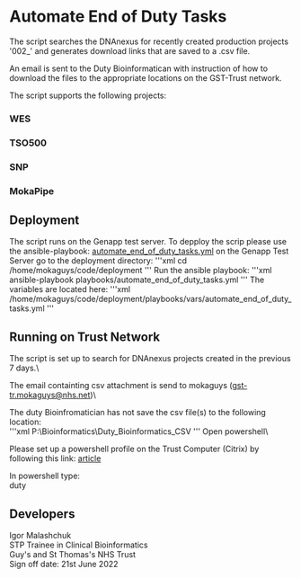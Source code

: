 # Automate End of Duty Tasks

The script searches the DNAnexus for recently created production projects '002_' and generates download links that are saved to a .csv file. 

An email is sent to the Duty Bioinformatican with instruction of how to download the files to the appropriate locations on the GST-Trust network. 

The script supports the following projects:
### WES
### TSO500
### SNP
### MokaPipe

## Deployment

The script runs on the Genapp test server. To depploy the scrip please use the ansible-playbook:
[automate_end_of_duty_tasks.yml]()
on the Genapp Test Server go to the deployment directory:
'''xml
cd /home/mokaguys/code/deployment
'''
Run the ansible playbook:
'''xml
ansible-playbook playbooks/automate_end_of_duty_tasks.yml
'''
The variables are located here:
'''xml
/home/mokaguys/code/deployment/playbooks/vars/automate_end_of_duty_tasks.yml
'''

## Running on Trust Network

The script is set up to search for DNAnexus projects created in the previous 7 days.\ 

The email containting csv attachment is send to mokaguys (gst-tr.mokaguys@nhs.net)\

The duty Bioinfromatician has not save the csv file(s) to the following location:\
'''xml
P:\Bioinformatics\Duty_Bioinformatics_CSV
'''
Open powershell\

Please set up a powershell profile on the Trust Computer (Citrix) by following this link: [article](https://viapath.service-now.com/nav_to.do?uri=%2Fkb_view.do%3Fsys_kb_id%3Df076201c1b4cd5500dc321f6b04bcbc7)

In powershell type:\
duty

## Developers
Igor Malashchuk\
STP Trainee in Clinical Bioinformatics\
Guy's and St Thomas's NHS Trust\
Sign off date: 21st June 2022







